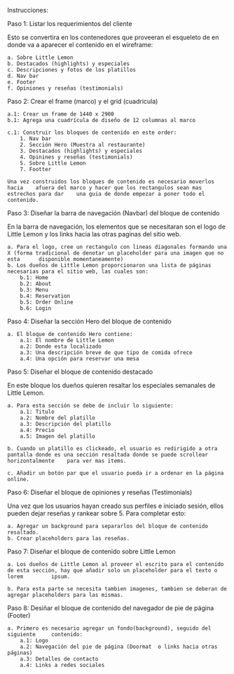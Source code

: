Instrucciones:

Paso 1: Listar los requerimientos del cliente 

Esto se convertira en los contenedores que proveeran el esqueleto de en donde va a aparecer el contenido en el wireframe:

	a. Sobre Little Lemon
	b. Destacados (highlights) y especiales
	c. Descripciones y fotos de los platillos
	d. Nav bar
	e. Footer
	f. Opiniones y reseñas (testimonials)

Paso 2: Crear el frame (marco) y el grid (cuadricula)

	a.1: Crear un frame de 1440 x 2900
	b.1: Agrega una cuadrícula de diseño de 12 columnas al marco

	c.1: Construir los bloques de contenido en este order: 
		1. Nav bar
		2. Sección Hero (Muestra al restaurante)
		3. Destacados (highlights) y especiales
		4. Opinines y reseñas (testimonials)
		5. Sobre Little Lemon
		7. Footter

	Una vez construidos los bloques de contenido es necesario moverlos hacia 	afuera del marco y hacer que los rectangulos sean mas estrechos para dar 	una guia de donde empezar a poner todo el contenido. 


Paso 3: Diseñar la barra de navegación (Navbar) del bloque de contenido

En la barra de navegación, los elementos que se necesitaran son el logo de Little Lemon y los links hacia las otras paginas del sitio web.
	
	a. Para el logo, cree un rectangulo con lineas diagonales formando una X (forma tradicional de denotar un placeholder para una imagen que no esta 	   disponible momentaneamente)
	b. Los dueños de Little Lemon proporcionaron una lista de páginas necesarias para el sitio web, las cuales son:
		b.1: Home
		b.2: About
		b.3: Menu
		b.4: Reservation
		b.5: Order Online
		b.6: Login

Paso 4: Diseñar la sección Hero del bloque de contenido

	a. El bloque de contenido Hero contiene:
		a.1: El nombre de Little Lemon
		a.2: Donde esta localizado
		a.3: Una descripción breve de que tipo de comida ofrece
		a.4: Una opción para reservar una mesa

Paso 5: Diseñar el bloque de contenido destacado

En este bloque los dueños quieren resaltar los especiales semanales de Little Lemon.

	a. Para esta sección se debe de incluir lo siguiente: 
		a.1: Titulo
		a.2: Nombre del platillo
		a.3: Descripción del platillo
		a.4: Precio
		a.5: Imagen del platillo

	b. Cuando un platillo es clickeado, el usuario es redirigido a otra pantalla donde es una sección resaltada donde se puede scrollear horizontalmente 	para ver mas items.
	
	c. Añadir un botón par que el usuario pueda ir a ordenar en la página online.

Paso 6: Diseñar el bloque de opiniones y reseñas (Testimonials)

Una vez que los usuarios hayan creado sus perfiles e iniciado sesión, ellos pueden dejar reseñas y rankear sobre 5. Para completar esto: 

	a. Agregar un background para separarlos del bloque de contenido resaltado.
	b. Crear placeholders para las reseñas.

Paso 7: Diseñar el bloque de contenido sobre Little Lemon

	a. Los dueños de Little Lemon al proveer el escrito para el contenido de esta sección, hay que añadir solo un placeholder para el texto o lorem 		ipsum.
	
	b. Para esta parte se necesita tambien imagenes, tambien se deberan de agregar placeholders para las mismas.

Paso 8: Desiñar el bloque de contenido del navegador de pie de página (Footer)

	a. Primero es necesario agregar un fondo(background), seguido del siguiente 	contenido: 
		a.1: Logo
		a.2: Navegación del pie de página (Doormat  o links hacia otras 		páginas)
		a.3: Detalles de contacto
		a.4: Links a redes sociales








